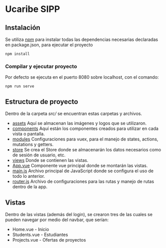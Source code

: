 # Ucaribe SIPP

## Instalación
Se utiliza [npm](https://docs.npmjs.com/about-npm) para instalar todas las dependencias necesarias declaradas en package.json, para ejecutar el proyecto
```
npm install
```

### Compilar y ejecutar proyecto
Por defecto se ejecuta en el puerto 8080 sobre localhost, con el comando:
```
npm run serve
```

## Estructura de proyecto
Dentro de la carpeta _src/_ se encuentran estas carpetas y archivos.
 * [assets](./src/assets)  Aquí se almacenan las imágenes y logos que se utilizaron.
 * [components](./src/components) Aquí están los componentes creados para utilizar en cada vista o pantalla.
 * [modules](./src/modules) Configuraciones para vuex, para el manejo de states, actions, mutations y getters.
 * [store](./src/store) Se crea el Store donde se almacenarán los datos necesarios como de sesión de usuario, etc.
 * [views](./src/views) Donde se contienen las vistas.
 * [App.vue](./src/App.vue) Componente vue principal donde se montarán las vistas.
 * [main.js](./src/main.js) Archivo principal de JavaScript donde se configura el uso de todo lo anterior.
 * [router.js](./src/router.js) Archivo de configuraciones para las rutas y manejo de rutas dentro de la app.

## Vistas
Dentro de las vistas (además del login), se crearon tres de las cuales se pueden navegar por medio del navbar, que serían:

 * Home.vue - Inicio
 * Students.vue - Estudiantes
 * Projects.vue - Ofertas de proyectos

